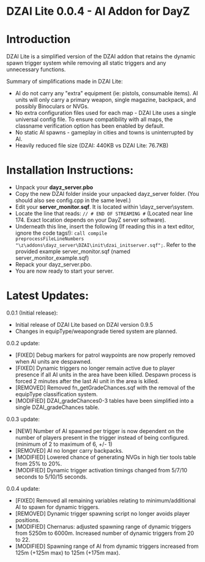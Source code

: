 DZAI Lite 0.0.4 - AI Addon for DayZ
============


Introduction
============

DZAI Lite is a simplified version of the DZAI addon that retains the dynamic spawn trigger system while removing all static triggers and any unnecessary functions.

Summary of simplifications made in DZAI Lite:

- AI do not carry any "extra" equipment (ie: pistols, consumable items). AI units will only carry a primary weapon, single magazine, backpack, and possibly Binoculars or NVGs.
- No extra configuration files used for each map - DZAI Lite uses a single universal config file. To ensure compatibility with all maps, the classname verification option has been enabled by default.
- No static AI spawns - gameplay in cities and towns is uninterrupted by AI.
- Heavily reduced file size (DZAI: 440KB vs DZAI Lite: 76.7KB)

Installation Instructions:
============
- Unpack your <b>dayz_server.pbo</b>
- Copy the new DZAI folder inside your unpacked dayz_server folder. (You should also see config.cpp in the same level.)
- Edit your <b>server_monitor.sqf</b>. It is located within \dayz_server\system. 
- Locate the line that reads: <code>// # END OF STREAMING #</code> (Located near line 174. Exact location depends on your DayZ server software).
- Underneath this line, insert the following (If reading this in a text editor, ignore the code tags!): <code>call compile preprocessFileLineNumbers "\z\addons\dayz_server\DZAI\init\dzai_initserver.sqf";</code>. Refer to the provided example server_monitor.sqf (named server_monitor_example.sqf)
- Repack your dayz_server.pbo.
- You are now ready to start your server.

Latest Updates:
============

0.0.1 (Initial release):

- Initial release of DZAI Lite based on DZAI version 0.9.5
- Changes in equipType/weapongrade tiered system are planned.

0.0.2 update:

- [FIXED] Debug markers for patrol waypoints are now properly removed when AI units are despawned.
- [FIXED] Dynamic triggers no longer remain active due to player presence if all AI units in the area have been killed. Despawn process is forced 2 minutes after the last AI unit in the area is killed.
- [REMOVED] Removed fn_getGradeChances.sqf with the removal of the equipType classification system.
- [MODIFIED] DZAI_gradeChances0-3 tables have been simplified into a single DZAI_gradeChances table.

0.0.3 update:

- [NEW] Number of AI spawned per trigger is now dependent on the number of players present in the trigger instead of being configured. (minimum of 2 to maximum of 6, +/- 1)
- [REMOVED] AI no longer carry backpacks.
- [MODIFIED] Lowered chance of generating NVGs in high tier tools table from 25% to 20%.
- [MODIFIED] Dynamic trigger activation timings changed from 5/7/10 seconds to 5/10/15 seconds.

0.0.4 update:

- [FIXED] Removed all remaining variables relating to minimum/additional AI to spawn for dynamic triggers.
- [REMOVED] Dynamic trigger spawning script no longer avoids player positions.
- [MODIFIED] Chernarus: adjusted spawning range of dynamic triggers from 5250m to 6000m. Increased number of dynamic triggers from 20 to 22.
- [MODIFIED] Spawning range of AI from dynamic triggers increased from 125m (+125m max) to 125m (+175m max).

